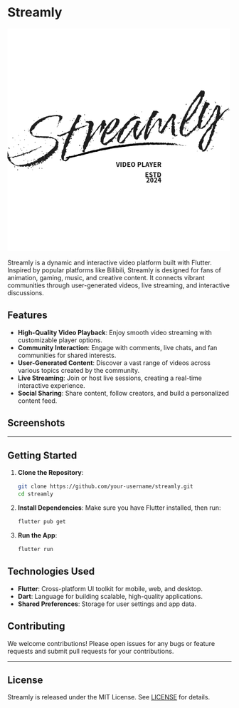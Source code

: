 # Streamly

![Streamly Logo](images/logo.png)


Streamly is a dynamic and interactive video platform built with Flutter. Inspired by popular platforms like Bilibili, Streamly is designed for fans of animation, gaming, music, and creative content. It connects vibrant communities through user-generated videos, live streaming, and interactive discussions.

## Features

- **High-Quality Video Playback**: Enjoy smooth video streaming with customizable player options.
- **Community Interaction**: Engage with comments, live chats, and fan communities for shared interests.
- **User-Generated Content**: Discover a vast range of videos across various topics created by the community.
- **Live Streaming**: Join or host live sessions, creating a real-time interactive experience.
- **Social Sharing**: Share content, follow creators, and build a personalized content feed.

## Screenshots

[//]: # (*Insert Screenshots Here*)

---

## Getting Started

1. **Clone the Repository**:
   ```bash
   git clone https://github.com/your-username/streamly.git
   cd streamly
   ```

2. **Install Dependencies**:
   Make sure you have Flutter installed, then run:
   ```bash
   flutter pub get
   ```

3. **Run the App**:
   ```bash
   flutter run
   ```

## Technologies Used

- **Flutter**: Cross-platform UI toolkit for mobile, web, and desktop.
- **Dart**: Language for building scalable, high-quality applications.
- **Shared Preferences**: Storage for user settings and app data.

## Contributing

We welcome contributions! Please open issues for any bugs or feature requests and submit pull requests for your contributions.

---

## License

Streamly is released under the MIT License. See [LICENSE](LICENSE) for details.

